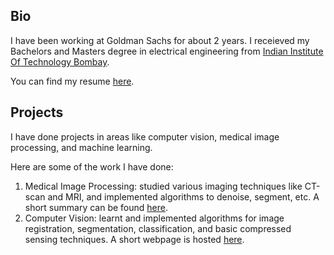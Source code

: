 ## Bio
I have been working at Goldman Sachs for about 2 years. I receieved my Bachelors and Masters degree in electrical engineering from [Indian Institute Of Technology Bombay](https://www.iitb.ac.in/).

You can find my resume [here](https://ayushbaid.github.io/resume/cv_long.pdf).

## Projects

I have done projects in areas like computer vision, medical image processing, and machine learning.

Here are some of the work I have done:

1. Medical Image Processing: studied various imaging techniques like CT-scan and MRI, and implemented algorithms to denoise, segment, etc. A short summary can be found [here](https://ayushbaid.github.io/mip_iitb/).
2. Computer Vision: learnt and implemented algorithms for image registration, segmentation, classification, and basic compressed sensing techniques. A short webpage is hosted [here](https://ayushbaid.github.io/cv_iitb/).
